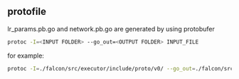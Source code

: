 ## protofile 

lr_params.pb.go and network.pb.go are generated by using protobufer 

```bash
protoc -I=<INPUT FOLDER> --go_out=<OUTPUT FOLDER> INPUT_FILE
``` 

for example:

```bash
protoc -I=./falcon/src/executor/include/proto/v0/ --go_out=./falcon/src/falcon_platform/common/proto ./falcon/src/executor/include/proto/v0/alg_params.proto
```
